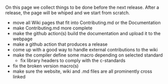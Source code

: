 On this page we collect things to be done before the next release. After a release, the page will be whiped and we start from scratch.

* move all Wiki pages that fit into Contributing.md or the Documentation
* make Contributing.md more complete
* make the github action(s) build the documentation and upload it to the webpage
* make a github action that produces a release
* come up with a good way to handle external contributions to the wiki
* make the compiler define some macro depending on selected standard
    * fix library headers to comply with the c-standards
* fix the broken version macro(s)
* make sure the website, wiki and .md files are all prominently cross linked